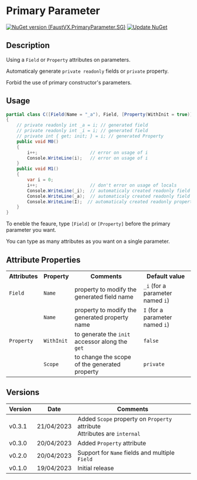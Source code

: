# Primary Parameter
[![NuGet version (FaustVX.PrimaryParameter.SG)](https://img.shields.io/nuget/v/FaustVX.PrimaryParameter.SG.svg)](https://www.nuget.org/packages/FaustVX.PrimaryParameter.SG/)
[![Update NuGet](https://github.com/FaustVX/PrimaryParameter/actions/workflows/pushToNuget.yaml/badge.svg)](https://github.com/FaustVX/PrimaryParameter/actions/workflows/pushToNuget.yaml)

## Description
Using a `Field` or `Property` attributes on parameters.

Automaticaly generate `private readonly` fields or `private` property.

Forbid the use of primary constructor's parameters.

## Usage

```cs
partial class C([Field(Name = "_a"), Field, [Property(WithInit = true)]]int i) // type must be partial, but can be class / struct
{
	// private readonly int _a = i; // generated field
	// private readonly int _i = i; // generated field
	// private int { get; init; } = i; // generated Property
    public void M0()
    {
        i++;                    // error on usage of i
        Console.WriteLine(i);   // error on usage of i
    }
    public void M1()
    {
        var i = 0;
        i++;                    // don't error on usage of locals
        Console.WriteLine(_i);  // automaticaly created readonly field
        Console.WriteLine(_a);	// automaticaly created readonly field based on Name property
        Console.WriteLine(I);  // automaticaly created readonly property
    }
}
```

To eneble the feaure, type `[Field]` or `[Property]` before the primary parameter you want.

You can type as many attributes as you want on a single parameter.

## Attribute Properties
<table>
  <tr>
    <th>Attributes</th>
    <th>Property</th>
    <th>Comments</th>
    <th>Default value</th>
  </tr>
  <tr>
    <td><code>Field</code></td>
    <td><code>Name</code></td>
    <td>property to modify the generated field name</td>
    <td><code>_i</code> (for a parameter named <code>i</code>)</td>
  </tr>
  <tr>
    <td rowspan="3"><code>Property</code></td>
    <td><code>Name</code></td>
    <td>property to modify the generated property name</td>
    <td><code>I</code> (for a parameter named <code>i</code>)</td>
  </tr>
  <tr>
    <td><code>WithInit</code></td>
    <td>to generate the <code>init</code> accessor along the <code>get</code></td>
    <td><code>false</code></td>
  </tr>
  <tr>
    <td><code>Scope</code></td>
    <td>to change the scope of the generated property</td>
    <td><code>private</code></td>
  </tr>
</table>

## Versions
|Version|Date|Comments|
|-------|----|--------|
|v0.3.1|21/04/2023|Added `Scope` property on `Property` attribute</br>Attributes are `internal`|
|v0.3.0|20/04/2023|Added `Property` attribute|
|v0.2.0|20/04/2023|Support for `Name` fields and multiple `Field`|
|v0.1.0|19/04/2023|Initial release|

